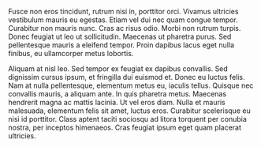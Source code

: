 Fusce non eros tincidunt, rutrum nisi in, porttitor orci. Vivamus ultricies vestibulum mauris eu egestas. Etiam vel dui nec quam congue tempor. Curabitur non mauris nunc. Cras ac risus odio. Morbi non rutrum turpis. Donec feugiat ut leo ut sollicitudin. Maecenas ut pharetra purus. Sed pellentesque mauris a eleifend tempor. Proin dapibus lacus eget nulla finibus, eu ullamcorper metus lobortis.

Aliquam at nisl leo. Sed tempor ex feugiat ex dapibus convallis. Sed dignissim cursus ipsum, et fringilla dui euismod et. Donec eu luctus felis. Nam at nulla pellentesque, elementum metus eu, iaculis tellus. Quisque nec convallis mauris, a aliquam ante. In quis pharetra metus. Maecenas hendrerit magna ac mattis lacinia. Ut vel eros diam. Nulla et mauris malesuada, elementum felis sit amet, luctus eros. Curabitur scelerisque eu nisi id porttitor. Class aptent taciti sociosqu ad litora torquent per conubia nostra, per inceptos himenaeos. Cras feugiat ipsum eget quam placerat ultricies.
